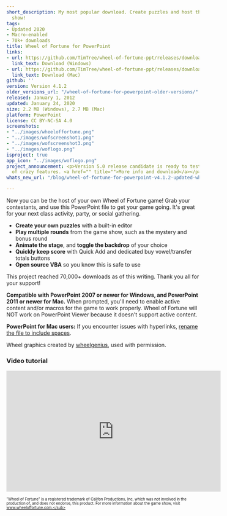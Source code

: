 ```yaml
---
short_description: My most popular download. Create puzzles and host the popular game
  show!
tags:
- Updated 2020
- Macro-enabled
- 70k+ downloads
title: Wheel of Fortune for PowerPoint
links:
- url: https://github.com/TimTree/wheel-of-fortune-ppt/releases/download/v4.1.2/WheelofFortune4.1.2.pptm
  link_text: Download (Windows)
- url: https://github.com/TimTree/wheel-of-fortune-ppt/releases/download/v4.1.2/WheelofFortuneMac4.1.2.pptm
  link_text: Download (Mac)
github: ''
version: Version 4.1.2
older_versions_url: "/wheel-of-fortune-for-powerpoint-older-versions/"
released: January 1, 2012
updated: January 24, 2020
size: 2.2 MB (Windows), 2.7 MB (Mac)
platform: PowerPoint
license: CC BY-NC-SA 4.0
screenshots:
- "../images/wheeloffortune.png"
- "../images/wofscreenshot1.png"
- "../images/wofscreenshot3.png"
- "../images/woflogo.png"
isproject: true
app_icon: "../images/woflogo.png"
project_announcement: <p>Version 5.0 release candidate is ready to test, with loads
  of crazy features. <a href="" title="">More info and download</a></p>
whats_new_url: "/blog/wheel-of-fortune-for-powerpoint-v4.1.2-updated-wheel-values/"

---
```

Now you can be the host of your own Wheel of Fortune game! Grab your contestants, and use this PowerPoint file to get your game going. It's great for your next class activity, party, or social gathering.

* **Create your own puzzles** with a built-in editor
* **Play multiple rounds** from the game show, such as the mystery and bonus round
* **Animate the stage**, and **toggle the backdrop** of your choice
* **Quickly keep score** with Quick Add and dedicated buy vowel/transfer totals buttons
* **Open source VBA** so you know this is safe to use

This project reached 70,000+ downloads as of this writing. Thank you all for your support!

**Compatible with PowerPoint 2007 or newer for Windows, and PowerPoint 2011 or newer for Mac.** When prompted, you'll need to enable active content and/or macros for the game to work properly. Wheel of Fortune will NOT work on PowerPoint Viewer because it doesn't support active content.

**PowerPoint for Mac users:** If you encounter issues with hyperlinks, [rename the file to include spaces](/blog/fixes-for-hyperlink-issues-on-powerpoint-for-mac/).

Wheel graphics created by [wheelgenius](http://wheelgenius.deviantart.com/), used with permission.

### Video tutorial

<div class="videoWrapper">
<iframe title="Wheel of Fortune for PowerPoint video tutorial" allowfullscreen="" frameborder="0" height="315" src="https://www.youtube.com/embed/vNqHYk3FgiQ" width="560"></iframe>
</div>

<sup><sub>"Wheel of Fortune" is a registered trademark of Califon Productions, Inc, which was not involved in the production of, and does not endorse, this product. For more information about the game show, visit www.wheeloffortune.com.</sub></sup>